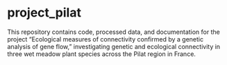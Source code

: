 # project_pilat
This repository contains code, processed data, and documentation for the project “Ecological measures of connectivity confirmed by a genetic analysis of gene flow,” investigating genetic and ecological connectivity in three wet meadow plant species across the Pilat region in France. 

